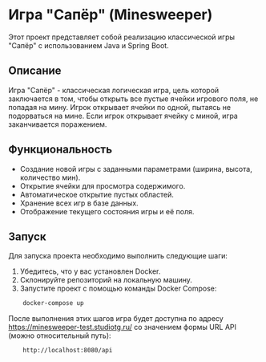 # Игра "Сапёр" (Minesweeper)

Этот проект представляет собой реализацию классической игры "Сапёр" с использованием Java и Spring Boot.

## Описание

Игра "Сапёр" - классическая логическая игра, цель которой заключается в том, чтобы открыть все пустые ячейки игрового поля, не попадая на мину. Игрок открывает ячейки по одной, пытаясь не подорваться на мине. Если игрок открывает ячейку с миной, игра заканчивается поражением.

## Функциональность

- Создание новой игры с заданными параметрами (ширина, высота, количество мин).
- Открытие ячейки для просмотра содержимого.
- Автоматическое открытие пустых областей.
- Хранение всех игр в базе данных.
- Отображение текущего состояния игры и её поля.

## Запуск

Для запуска проекта необходимо выполнить следующие шаги:

1. Убедитесь, что у вас установлен Docker.
2. Склонируйте репозиторий на локальную машину.
3. Запустите проект с помощью команды Docker Compose:

```bash
    docker-compose up
```

После выполнения этих шагов игра будет доступна по адресу https://minesweeper-test.studiotg.ru/ 
со значением формы URL API (можно относительный путь):
```bash
    http://localhost:8080/api
```
